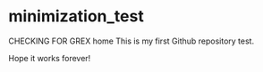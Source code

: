 # minimization_test
CHECKING FOR GREX   home
This is my first Github repository test.

Hope it works forever!
